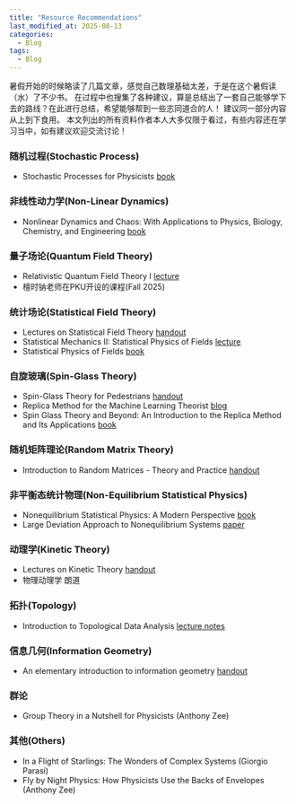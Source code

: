 ```yaml
---
title: "Resource Recommendations"
last_modified_at: 2025-08-13
categories:
  - Blog
tags:
  - Blog
---
```

暑假开始的时候略读了几篇文章，感觉自己数理基础太差，于是在这个暑假读（水）了不少书。
在过程中也搜集了各种建议，算是总结出了一套自己能够学下去的路线？在此进行总结，希望能够帮到一些志同道合的人！
建议同一部分内容从上到下食用。
本文列出的所有资料作者本人大多仅限于看过，有些内容还在学习当中，如有建议欢迎交流讨论！
### 随机过程(Stochastic Process)
- Stochastic Processes for Physicists [book](https://doi.org/10.1017/CBO9780511815980)
### 非线性动力学(Non-Linear Dynamics)
- Nonlinear Dynamics and Chaos: With Applications to Physics, Biology, Chemistry, and Engineering [book](https://doi.org/10.1201/9780429492563)
### 量子场论(Quantum Field Theory)
- Relativistic Quantum Field Theory I [lecture](https://ocw.mit.edu/courses/8-323-relativistic-quantum-field-theory-i-spring-2023/)
- 檀时钠老师在PKU开设的课程(Fall 2025)
### 统计场论(Statistical Field Theory)
- Lectures on Statistical Field Theory [handout](https://www.damtp.cam.ac.uk/user/tong/sft.html)
- Statistical Mechanics II: Statistical Physics of Fields [lecture](https://ocw.mit.edu/courses/8-334-statistical-mechanics-ii-statistical-physics-of-fields-spring-2014/)
- Statistical Physics of Fields [book](https://doi.org/10.1017/CBO9780511815881)
### 自旋玻璃(Spin-Glass Theory)
- Spin-Glass Theory for Pedestrians [handout](https://arxiv.org/abs/cond-mat/0505032)
- Replica Method for the Machine Learning Theorist [blog](https://windowsontheory.org/2021/08/11/replica-method-for-the-machine-learning-theorist-part-1-of-2/)
- Spin Glass Theory and Beyond: An Introduction to the Replica Method and Its Applications [book](https://doi.org/10.1142/0271)
### 随机矩阵理论(Random Matrix Theory)
- Introduction to Random Matrices - Theory and Practice [handout](https://arxiv.org/abs/1712.07903)
### 非平衡态统计物理(Non-Equilibrium Statistical Physics)
- Nonequilibrium Statistical Physics: A Modern Perspective [book](https://doi.org/10.1017/9781107278974)
- Large Deviation Approach to Nonequilibrium Systems [paper](https://arxiv.org/abs/1110.5216)
### 动理学(Kinetic Theory)
- Lectures on Kinetic Theory [handout](http://www.damtp.cam.ac.uk/user/tong/kinetic.html)
- 物理动理学 朗道
### 拓扑(Topology)
- Introduction to Topological Data Analysis [lecture notes](https://ti.inf.ethz.ch/ew/courses/TDA25/Script.pdf)
### 信息几何(Information Geometry)
- An elementary introduction to information geometry [handout](https://arxiv.org/abs/1808.08271)
### 群论
- Group Theory in a Nutshell for Physicists (Anthony Zee)
### 其他(Others)
- In a Flight of Starlings: The Wonders of Complex Systems (Giorgio Parasi)
- Fly by Night Physics: How Physicists Use the Backs of Envelopes (Anthony Zee)